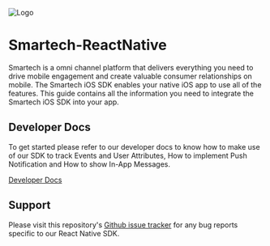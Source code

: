 
![Logo](https://secureservercdn.net/160.153.137.218/82x.311.myftpupload.com/wp-content/themes/smartech/images/common/logo-sm.png)
# Smartech-ReactNative

Smartech is a omni channel platform that delivers everything you need to drive mobile engagement and create valuable consumer relationships on mobile. The Smartech iOS SDK enables your native iOS app to use all of the features. This guide contains all the information you need to integrate the Smartech iOS SDK into your app.

## Developer Docs
To get started please refer to our developer docs to know how to make use of our SDK to track Events and User Attributes, How to implement Push Notification and How to show In-App Messages.

[Developer Docs](https://docs.netcoresmartech.com/docs/react-native-sdk-v3-integration)

## Support
Please visit this repository's [Github issue tracker](https://github.com/NetcoreSolutions/Smartech-ReactNative-Module/issues) for any bug reports specific to our React Native SDK.
